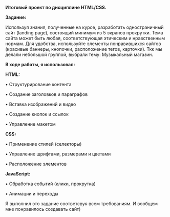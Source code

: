 **Итоговый проект по дисциплине  HTML/CSS.**


**Задание:**

Используя знания, полученные на курсе, разработать одностраничный сайт (landing page), состоящий минимум из 5 экранов прокрутки.
Тема сайта может быть любая, соответствующая этическим и нравственным нормам.
Для удобства, используйте элементы понравившихся сайтов (красивые баннеры, кнопочки, расположение тегов, карточки).
Ткк мы делали небольшой группой, выбрали тему: Музыкальный магазин.


**В ходе работы, я использовал:**

**HTML:**

•  Структурирование контента 

•  Создание заголовков и параграфов 

• Вставка изображений и видео 

• Создание кнопок и ссылок 

•  Управление макетом 


**CSS:**

• Применение стилей (селекторы)

• Управление шрифтами, размерами и цветами

• Расположение элементов 


**JavaScript:**

• Обработка событий (клики, прокрутка)

• Анимации и переходы


Я выполнил это задание соответсвуя всем требованиям. И вообщем мне понравилось создавать сайт)
